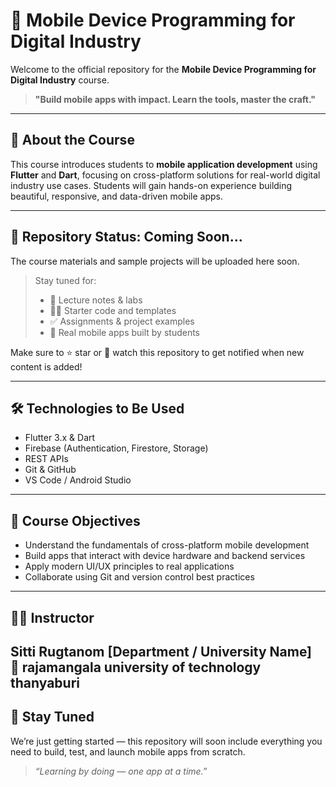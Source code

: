# 📱 Mobile Device Programming for Digital Industry

Welcome to the official repository for the **Mobile Device Programming for Digital Industry** course.

> **"Build mobile apps with impact. Learn the tools, master the craft."**

---

## 🚀 About the Course

This course introduces students to **mobile application development** using **Flutter** and **Dart**, focusing on cross-platform solutions for real-world digital industry use cases. Students will gain hands-on experience building beautiful, responsive, and data-driven mobile apps.

---

## 📂 Repository Status: Coming Soon...

The course materials and sample projects will be uploaded here soon.

> Stay tuned for:
> - 📄 Lecture notes & labs  
> - 🧑‍💻 Starter code and templates  
> - ✅ Assignments & project examples  
> - 📱 Real mobile apps built by students

Make sure to ⭐️ star or 🔔 watch this repository to get notified when new content is added!

---

## 🛠️ Technologies to Be Used
- Flutter 3.x & Dart
- Firebase (Authentication, Firestore, Storage)
- REST APIs
- Git & GitHub
- VS Code / Android Studio

---

## 📌 Course Objectives
- Understand the fundamentals of cross-platform mobile development
- Build apps that interact with device hardware and backend services
- Apply modern UI/UX principles to real applications
- Collaborate using Git and version control best practices

---

## 👨‍🏫 Instructor
Sitti Rugtanom
[Department / University Name]  
📧 rajamangala university of technology thanyaburi
---

## 🧠 Stay Tuned

We’re just getting started — this repository will soon include everything you need to build, test, and launch mobile apps from scratch.  

> _“Learning by doing — one app at a time.”_

